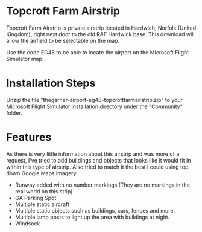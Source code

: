 # Topcroft Farm Airstrip

Topcroft Farm Airstrip is private airstrip located in Hardwich, Norfolk (United Kingdom), right next door to the old RAF Hardwick base. This download will allow the airfield to be selectable on the map.

Use the code EG48 to be able to locate the airport on the Microsoft Flight Simulator map.

# Installation Steps
Unzip the file "thegarner-airport-eg48-topcroftfarmairstrip.zip" to your Microsoft Flight Simulator installation directory under the "Community" folder.

# Features

As there is very little information about this airstrip and was more of a request, I've tried to add buildings and objects that looks like it would fit in within this type of airstrip. Also tried to match it the best I could using top down Google Maps imagery. 

* Runway added with no number markings (They are no markings in the real world on this strip)
* GA Parking Spot
* Multiple static aircraft
* Multiple static objects such as buildings, cars, fences and more.
* Multiple lamp posts to light up the area with buildings at night.
* Windsock
